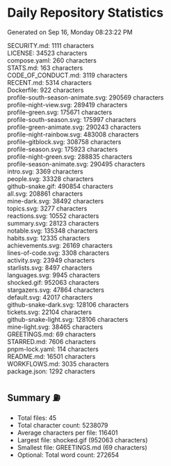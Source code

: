 # Daily Repository Statistics
Generated on Sep 16, Monday 08:23:22 PM  

SECURITY.md: 1111 characters  
LICENSE: 34523 characters  
compose.yaml: 260 characters  
STATS.md: 163 characters  
CODE_OF_CONDUCT.md: 3119 characters  
RECENT.md: 5314 characters  
Dockerfile: 922 characters  
profile-south-season-animate.svg: 290569 characters  
profile-night-view.svg: 289419 characters  
profile-green.svg: 175671 characters  
profile-south-season.svg: 175997 characters  
profile-green-animate.svg: 290243 characters  
profile-night-rainbow.svg: 483008 characters  
profile-gitblock.svg: 308758 characters  
profile-season.svg: 175923 characters  
profile-night-green.svg: 288835 characters  
profile-season-animate.svg: 290495 characters  
intro.svg: 3369 characters  
people.svg: 33328 characters  
github-snake.gif: 490854 characters  
all.svg: 208861 characters  
mine-dark.svg: 38492 characters  
topics.svg: 3277 characters  
reactions.svg: 10552 characters  
summary.svg: 28123 characters  
notable.svg: 135348 characters  
habits.svg: 12335 characters  
achievements.svg: 26169 characters  
lines-of-code.svg: 3308 characters  
activity.svg: 23949 characters  
starlists.svg: 8497 characters  
languages.svg: 9945 characters  
shocked.gif: 952063 characters  
stargazers.svg: 47864 characters  
default.svg: 42017 characters  
github-snake-dark.svg: 128106 characters  
tickets.svg: 22104 characters  
github-snake-light.svg: 128106 characters  
mine-light.svg: 38465 characters  
GREETINGS.md: 69 characters  
STARRED.md: 7606 characters  
pnpm-lock.yaml: 114 characters  
README.md: 16501 characters  
WORKFLOWS.md: 3035 characters  
package.json: 1292 characters  

## Summary ⛽  
- Total files: 45  
- Total character count: 5238079  
- Average characters per file: 116401  
- Largest file: shocked.gif (952063 characters)  
- Smallest file: GREETINGS.md (69 characters)  
- Optional: Total word count: 272654  
